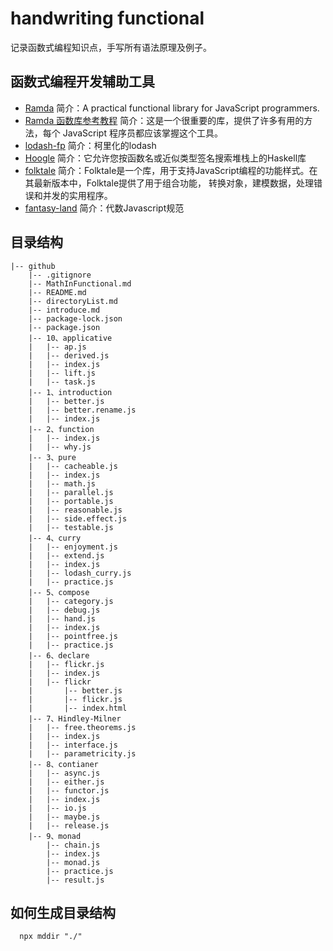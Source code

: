 # handwriting functional
  记录函数式编程知识点，手写所有语法原理及例子。

## 函数式编程开发辅助工具

- [Ramda](https://github.com/ramda/ramda) 简介：A practical functional library for JavaScript programmers.
- [Ramda 函数库参考教程](http://www.ruanyifeng.com/blog/2017/03/ramda.html) 简介：这是一个很重要的库，提供了许多有用的方法，每个 JavaScript 程序员都应该掌握这个工具。
- [lodash-fp](https://github.com/lodash-archive/lodash-fp) 简介：柯里化的lodash
- [Hoogle](https://hoogle.haskell.org/) 简介：它允许您按函数名或近似类型签名搜索堆栈上的Haskell库
- [folktale](https://folktale.origamitower.com/docs/v2.3.0/overview/) 简介：Folktale是一个库，用于支持JavaScript编程的功能样式。在其最新版本中，Folktale提供了用于组合功能， 转换对象，建模数据，处理错误和并发的实用程序。
- [fantasy-land](https://github.com/fantasyland/fantasy-land) 简介：代数Javascript规范
  
## 目录结构
```
|-- github
    |-- .gitignore
    |-- MathInFunctional.md
    |-- README.md
    |-- directoryList.md
    |-- introduce.md
    |-- package-lock.json
    |-- package.json
    |-- 10、applicative
    |   |-- ap.js
    |   |-- derived.js
    |   |-- index.js
    |   |-- lift.js
    |   |-- task.js
    |-- 1、introduction
    |   |-- better.js
    |   |-- better.rename.js
    |   |-- index.js
    |-- 2、function
    |   |-- index.js
    |   |-- why.js
    |-- 3、pure
    |   |-- cacheable.js
    |   |-- index.js
    |   |-- math.js
    |   |-- parallel.js
    |   |-- portable.js
    |   |-- reasonable.js
    |   |-- side.effect.js
    |   |-- testable.js
    |-- 4、curry
    |   |-- enjoyment.js
    |   |-- extend.js
    |   |-- index.js
    |   |-- lodash_curry.js
    |   |-- practice.js
    |-- 5、compose
    |   |-- category.js
    |   |-- debug.js
    |   |-- hand.js
    |   |-- index.js
    |   |-- pointfree.js
    |   |-- practice.js
    |-- 6、declare
    |   |-- flickr.js
    |   |-- index.js
    |   |-- flickr
    |       |-- better.js
    |       |-- flickr.js
    |       |-- index.html
    |-- 7、Hindley-Milner
    |   |-- free.theorems.js
    |   |-- index.js
    |   |-- interface.js
    |   |-- parametricity.js
    |-- 8、contianer
    |   |-- async.js
    |   |-- either.js
    |   |-- functor.js
    |   |-- index.js
    |   |-- io.js
    |   |-- maybe.js
    |   |-- release.js
    |-- 9、monad
        |-- chain.js
        |-- index.js
        |-- monad.js
        |-- practice.js
        |-- result.js

```
## 如何生成目录结构

```shell
  npx mddir "./"
```
